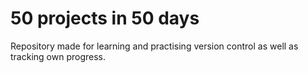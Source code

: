 # 50 projects in 50 days

Repository made for learning and practising version control as well as tracking own progress.

